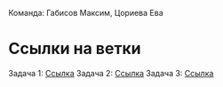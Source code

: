 Команда: Габисов Максим, Цориева Ева

# Ссылки на ветки

Задача 1: [Ссылка](https://github.com/maxxximgb/mapsapi/tree/Task1)
Задача 2: [Ссылка](https://github.com/maxxximgb/mapsapi/tree/Task2)
Задача 3: [Ссылка](https://github.com/maxxximgb/mapsapi/tree/Task3)
